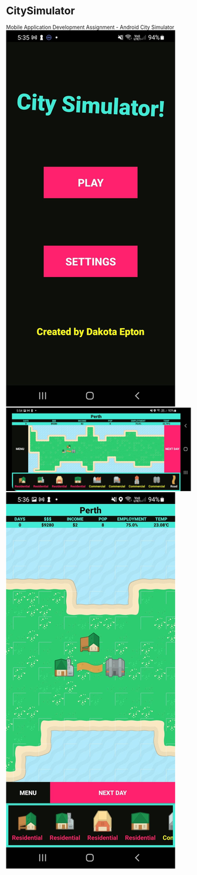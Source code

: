 # CitySimulator
Mobile Application Development Assignment - Android City Simulator
![Screenshot-1](https://github.com/dakotaepton/CitySimulator/blob/master/screenshots/3.jpg?raw=true)
![Screenshot-3](https://github.com/dakotaepton/CitySimulator/blob/master/screenshots/2.jpg?raw=true)
![Screenshot-2](https://github.com/dakotaepton/CitySimulator/blob/master/screenshots/1.jpg?raw=true)

